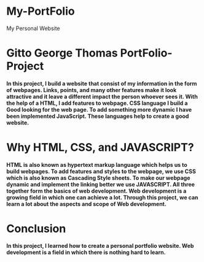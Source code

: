# My-PortFolio
My Personal Website
# Gitto George Thomas PortFolio-Project
#### In this project, I build a website that consist of my information in the form of webpages. Links, points, and many other features make it look attractive and it leave a different impact the person whoever sees it. With the help of a HTML, I add features to webpage. CSS language I build a Good looking for the web page. To add something more dynamic I have been implemented JavaScript. These languages help to create a good website.

# Why HTML, CSS, and JAVASCRIPT?
#### HTML is also known as hypertext markup language which helps us to build webpages. To add features and styles to the webpage, we use CSS which is also known as Cascading Style sheets. To make our webpage dynamic and implement the linking better we use JAVASCRIPT. All three together form the basics of web development. Web development is a growing field in which one can achieve a lot. Through this project, we can learn a lot about the aspects and scope of Web development.

# Conclusion
#### In this project, I learned how to create a personal portfolio website. Web development is a field in which there is nothing hard to learn.
